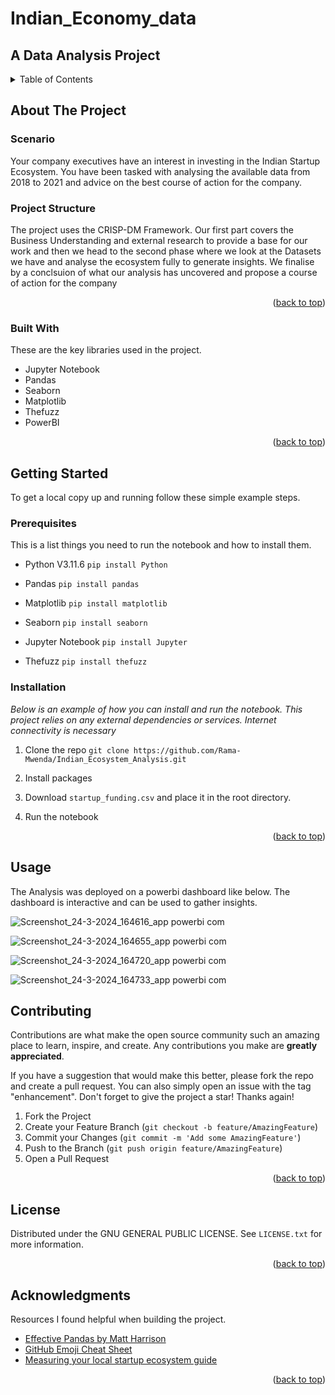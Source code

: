 # Indian_Economy_data

## A Data Analysis Project 

<!-- Improved compatibility of back to top link: See: https://github.com/othneildrew/Best-README-Template/pull/73 -->
<a name="readme-top"></a>

<!-- TABLE OF CONTENTS -->
<details>
  <summary>Table of Contents</summary>
  <ol>
    <li>
      <a href="#about-the-project">About The Project</a>
      <ul>
        <li><a href="#built-with">Built With</a></li>
      </ul>
    </li>
    <li>
      <a href="#getting-started">Getting Started</a>
      <ul>
        <li><a href="#prerequisites">Prerequisites</a></li>
        <li><a href="#installation">Installation</a></li>
      </ul>
    </li>
    <li><a href="#usage">Contributing</a></li>
    <li><a href="#contributing">Contributing</a></li>
    <li><a href="#license">License</a></li>
    <li><a href="#contact">Contact</a></li>
    <li><a href="#acknowledgments">Acknowledgments</a></li>
  </ol>
</details>



<!-- ABOUT THE PROJECT -->
## About The Project

### Scenario
Your company executives have an interest in investing in the Indian Startup Ecosystem. You have been tasked with analysing the available data from 2018 to 2021 and advice on the best course of action for the company.

### Project Structure
The project uses the CRISP-DM Framework. 
Our first part covers the Business Understanding and external research to provide a base for our work and then we head to the second phase where we look at the Datasets we have and analyse the ecosystem fully to generate insights.
We finalise by a conclsuion of what our analysis has uncovered and propose a course of action for the company  

<p align="right">(<a href="#readme-top">back to top</a>)</p>



### Built With

These are the key libraries used in the project.

* Jupyter Notebook
* Pandas
* Seaborn
* Matplotlib
* Thefuzz
* PowerBI

<p align="right">(<a href="#readme-top">back to top</a>)</p>



<!-- GETTING STARTED -->
## Getting Started

To get a local copy up and running follow these simple example steps.

### Prerequisites

This is a list things you need to run the notebook and how to install them.

* Python V3.11.6
```pip install Python```

* Pandas
```pip install pandas```

* Matplotlib
```pip install matplotlib```

* Seaborn
```pip install seaborn```

* Jupyter Notebook
```pip install Jupyter```

* Thefuzz
```pip install thefuzz```

### Installation

_Below is an example of how you can install and run the notebook. This project relies on any external dependencies or services. Internet connectivity is necessary_

1. Clone the repo
   ```git clone https://github.com/Rama-Mwenda/Indian_Ecosystem_Analysis.git```
   
2. Install packages

3. Download ```startup_funding.csv``` and place it in the root directory.

4. Run the notebook

<p align="right">(<a href="#readme-top">back to top</a>)</p>


<!-- USAGE -->
## Usage
The Analysis was deployed on a powerbi dashboard like below. The dashboard is interactive and can be used to gather insights.

![Screenshot_24-3-2024_164616_app powerbi com](https://github.com/Rama-Mwenda/Indian_Ecosystem_Analysis/assets/143324676/d9cdf0ae-4b9d-44b9-a63a-5a7bb54d7481)

![Screenshot_24-3-2024_164655_app powerbi com](https://github.com/Rama-Mwenda/Indian_Ecosystem_Analysis/assets/143324676/6923270c-b2c0-4a63-b9ab-559b543ecb24)

![Screenshot_24-3-2024_164720_app powerbi com](https://github.com/Rama-Mwenda/Indian_Ecosystem_Analysis/assets/143324676/76837cab-9227-4a16-b34a-80e4e4ad92a7)

![Screenshot_24-3-2024_164733_app powerbi com](https://github.com/Rama-Mwenda/Indian_Ecosystem_Analysis/assets/143324676/874c5a08-d375-4879-a0b5-f386252da5a3)



<!-- CONTRIBUTING -->
## Contributing

Contributions are what make the open source community such an amazing place to learn, inspire, and create. Any contributions you make are **greatly appreciated**.

If you have a suggestion that would make this better, please fork the repo and create a pull request. You can also simply open an issue with the tag "enhancement".
Don't forget to give the project a star! Thanks again!

1. Fork the Project
2. Create your Feature Branch (`git checkout -b feature/AmazingFeature`)
3. Commit your Changes (`git commit -m 'Add some AmazingFeature'`)
4. Push to the Branch (`git push origin feature/AmazingFeature`)
5. Open a Pull Request

<p align="right">(<a href="#readme-top">back to top</a>)</p>



<!-- LICENSE -->
## License

Distributed under the  GNU GENERAL PUBLIC LICENSE. See `LICENSE.txt` for more information.

<p align="right">(<a href="#readme-top">back to top</a>)</p>






<!-- ACKNOWLEDGMENTS -->
## Acknowledgments
 
 Resources I found helpful when building the project.

* [Effective Pandas by Matt Harrison](https://www.youtube.com/watch?v=zgbUk90aQ6A&t=4084s)
* [GitHub Emoji Cheat Sheet](https://www.webpagefx.com/tools/emoji-cheat-sheet)
* [Measuring your local startup ecosystem guide](https://dealroom.co/blog/measuring-local-startup-ecosystem-short-guide)

<p align="right">(<a href="#readme-top">back to top</a>)</p>
